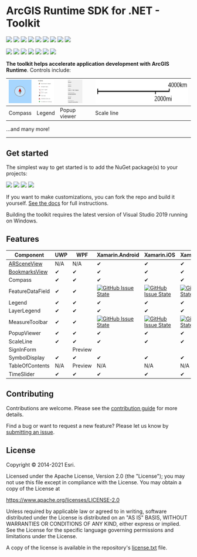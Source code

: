 # ArcGIS Runtime SDK for .NET - Toolkit

<a href="https://developers.arcgis.com"><img src="https://img.shields.io/badge/ArcGIS%20Developers%20Home-633b9b?style=flat-square" /></a> <a href="https://developers.arcgis.com/net/"><img src="https://img.shields.io/badge/Documentation-633b9b?style=flat-square" /></a>
<a href="https://developers.arcgis.com/documentation/mapping-apis-and-services/tutorials/"><img src="https://img.shields.io/badge/Tutorials-633b9b?style=flat-square" /></a>
<a href="https://developers.arcgis.com/net/wpf/sample-code/"><img src="https://img.shields.io/badge/Samples-633b9b?style=flat-square" /></a>
<a href="https://github.com/Esri/arcgis-runtime-demos-dotnet"><img src="https://img.shields.io/badge/Demos-633b9b?style=flat-square" /></a>
<a href=""><img src="https://img.shields.io/badge/Toolkit-black?style=flat-square" /></a>
<a href="https://github.com/Esri/arcgis-runtime-templates-dotnet"><img src="https://img.shields.io/badge/Templates-633b9b?style=flat-square&logo=visualstudio&labelColor=gray" /></a>
<a href="https://www.nuget.org/profiles/Esri_Inc"><img src="https://img.shields.io/badge/NuGet-633b9b?style=flat-square&logo=nuget&labelColor=gray" /></a> <a href="https://community.esri.com/t5/arcgis-runtime-sdk-for-net/bd-p/arcgis-runtime-sdk-dotnet-questions"><img src="https://img.shields.io/badge/🙋-Get%20help%20in%20Esri%20Community-633b9b?style=flat-square" /></a>

<a href="https://esri.github.io/arcgis-toolkit-dotnet/controls.html"><img src="https://img.shields.io/badge/%F0%9F%93%84-Toolkit%20Guide-633b9b?style=flat-square" /></a>
<a href="https://esri.github.io/arcgis-toolkit-dotnet/api/index.html"><img src="https://img.shields.io/badge/Toolkit%20API%20Reference:-fff?style=flat-square" /></a> <a href="https://esri.github.io/arcgis-toolkit-dotnet/api/android/index.html"><img src="https://img.shields.io/badge/Xamarin.Android-3ddc84?style=flat-square&labelColor=gray&logo=android" /></a> <a href="https://esri.github.io/arcgis-toolkit-dotnet/api/ios/index.html"><img src="https://img.shields.io/badge/Xamarin.iOS-black?style=flat-square&labelColor=gray&logo=ios" /></a>
<a href="https://esri.github.io/arcgis-toolkit-dotnet/api/netstd/index.html"><img src="https://img.shields.io/badge/Xamarin.Forms-3498db?style=flat-square&labelColor=gray&logo=Xamarin" /></a>
<a href="https://esri.github.io/arcgis-toolkit-dotnet/api/netfx/index.html"><img src="https://img.shields.io/badge/WPF-0078d6?style=flat-square&labelColor=gray&logo=windowsxp" /></a>
<a href="https://esri.github.io/arcgis-toolkit-dotnet/api/uwp/index.html"><img src="https://img.shields.io/badge/UWP-0078d6?style=flat-square&labelColor=gray&logo=windows" /></a>

**The toolkit helps accelerate application development with ArcGIS Runtime**. Controls include:

<!-- Options: Centered image, gallery, side image -->
<!-- Use gallery for multi-projects (e.g. Demos repo), centered image for desktop/iPad apps, side image for phone apps -->

<div align="center">

| <img src="./docs/images/readme_compass.png" height="64"> | <img src="./docs/images/readme_legend.png" height="64" /> | <img src="./docs/images/readme_popup.png" height="64"> | <img src="./docs/images/readme_scaleline.png" height="64" /> |
|----|---|---|---|
| Compass | Legend | Popup viewer | Scale line |

</div>

...and many more!

<hr />

## Get started

The simplest way to get started is to add the NuGet package(s) to your projects:

<a href="https://www.nuget.org/packages/Esri.ArcGISRuntime.Toolkit/"><img src="https://img.shields.io/badge/Toolkit-007ac2?style=flat-square&labelColor=gray&logo=nuget" /></a>
<a href="https://www.nuget.org/packages/Esri.ArcGISRuntime.ARToolkit/"><img src="https://img.shields.io/badge/AR%20Toolkit-007ac2?style=flat-square&labelColor=gray&logo=nuget" /></a>
<a href="https://www.nuget.org/packages/Esri.ArcGISRuntime.Toolkit.Xamarin.Forms/"><img src="https://img.shields.io/badge/Xamarin.Forms%20Toolkit-007ac2?style=flat-square&labelColor=gray&logo=nuget" /></a>
<a href="https://www.nuget.org/packages/Esri.ArcGISRuntime.ARToolkit.Forms/"><img src="https://img.shields.io/badge/Xamarin.Forms%20AR%20Toolkit-007ac2?style=flat-square&labelColor=gray&logo=nuget" /></a>

If you want to make customizations, you can fork the repo and build it yourself. [See the docs](https://esri.github.io/arcgis-toolkit-dotnet/buildingtoolkit.html) for full instructions.

Building the toolkit requires the latest version of Visual Studio 2019 running on Windows.

## Features

|Component |UWP  |WPF  |Xamarin.Android  |Xamarin.iOS  |Xamarin.Forms |
|---|---|---|---|---|---|
|[ARSceneView](docs/ar.md)   | N/A | N/A | ✔ | ✔ | ✔ |
|[BookmarksView](docs/bookmarks-view.md)   | ✔ | ✔ | ✔ | ✔ | ✔ |
|Compass   | ✔ | ✔ | ✔ | ✔ | ✔ |
|FeatureDataField   | ✔ | ✔ | [![GitHub Issue State](https://img.shields.io/github/issues/detail/s/Esri/arcgis-toolkit-dotnet/198.svg)](https://github.com/Esri/arcgis-toolkit-dotnet/issues/198) | [![GitHub Issue State](https://img.shields.io/github/issues/detail/s/Esri/arcgis-toolkit-dotnet/198.svg)](https://github.com/Esri/arcgis-toolkit-dotnet/issues/198) | [![GitHub Issue State](https://img.shields.io/github/issues/detail/s/Esri/arcgis-toolkit-dotnet/198.svg)](https://github.com/Esri/arcgis-toolkit-dotnet/issues/198) |
|Legend   | ✔ | ✔ | ✔ | ✔ | ✔ |
|LayerLegend   | ✔ | ✔ | ✔ | ✔ | ✔ |
|MeasureToolbar   | ✔ | ✔ | [![GitHub Issue State](https://img.shields.io/github/issues/detail/s/Esri/arcgis-toolkit-dotnet/199.svg)](https://github.com/Esri/arcgis-toolkit-dotnet/issues/199) | [![GitHub Issue State](https://img.shields.io/github/issues/detail/s/Esri/arcgis-toolkit-dotnet/199.svg)](https://github.com/Esri/arcgis-toolkit-dotnet/issues/199) | [![GitHub Issue State](https://img.shields.io/github/issues/detail/s/Esri/arcgis-toolkit-dotnet/199.svg)](https://github.com/Esri/arcgis-toolkit-dotnet/issues/199) |
|PopupViewer | ✔ | ✔ | ✔ | ✔ | ✔ |
|ScaleLine   | ✔ | ✔ | ✔ | ✔ | ✔ |
|SignInForm   |   | Preview |   |   |   |
|SymbolDisplay   | ✔ | ✔ | ✔ | ✔ | ✔ |
|TableOfContents   | N/A | Preview | N/A  | N/A | N/A |
|TimeSlider   | ✔ | ✔ | ✔ | ✔ | ✔ |

## Contributing

Contributions are welcome. Please see the [contribution guide](CONTRIBUTING.md) for more details.

Find a bug or want to request a new feature? Please let us know by [submitting an issue](https://github.com/Esri/arcgis-toolkit-dotnet/issues/new).

## License

Copyright © 2014-2021 Esri.

Licensed under the Apache License, Version 2.0 (the "License");
you may not use this file except in compliance with the License.
You may obtain a copy of the License at

   https://www.apache.org/licenses/LICENSE-2.0

Unless required by applicable law or agreed to in writing, software
distributed under the License is distributed on an "AS IS" BASIS,
WITHOUT WARRANTIES OR CONDITIONS OF ANY KIND, either express or implied.
See the License for the specific language governing permissions and
limitations under the License.

A copy of the license is available in the repository's [license.txt](/license.txt) file.